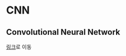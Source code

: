 # CNN
## Convolutional Neural Network
<a href = "https://github.com/yeji-seong/Deep-Learning-Paper-Study/blob/master/Keyword/WEEK1.md">링크</a>로 이동
